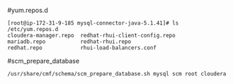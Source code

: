 #yum.repos.d

```
[root@ip-172-31-9-185 mysql-connector-java-5.1.41]# ls /etc/yum.repos.d
cloudera-manager.repo  redhat-rhui-client-config.repo
mariadb.repo           redhat-rhui.repo
redhat.repo            rhui-load-balancers.conf

```

#scm_prepare_database

```
/usr/share/cmf/schema/scm_prepare_database.sh mysql scm root cloudera
```
